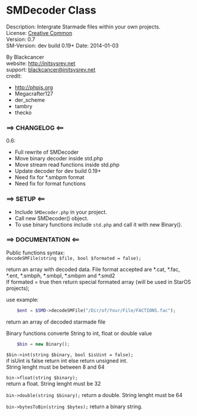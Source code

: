 SMDecoder Class
==========

Description: Intergrate Starmade files within your own projects.  
License: [Creative Common](http://creativecommons.org/licenses/by/3.0/legalcode)  
Version: 0.7  
SM-Version: dev build 0.19+ 
Date: 2014-01-03  
  
By Blackcancer  
website: http://initsysrev.net  
support: blackcancer@initsysrev.net  
credit:  
-	http://phpjs.org  
-	Megacrafter127  
-	der_scheme  
-	tambry  
-	thecko




### ==> CHANGELOG <==
0.6:  
-	Full rewrite of SMDecoder  
-	Move binary decoder inside std.php  
-	Move stream read functions inside std.php  
-	Update decoder for dev build 0.19+  
-	Need fix for *.smbpm format  
-	Need fix for format functions

### ==> SETUP <==

-	Include `SMDecoder.php` in your project.  
-	Call new SMDecoder() object.  
-	To use binary functions include `std.php` and call it with new Binary().  

### ==> DOCUMENTATION <==

Public functions syntax:  
`decodeSMFile(string $file, bool $formated = false);`

return an array with decoded data. File format accepted are *.cat, *.fac, *.ent, *.smbph, *.smbpl, *.smbpm and *.smd2  
If formated = true then return special formated array (will be used in StarOS projects);  
  
use example:  
```php
	$ent = $SMD->decodeSMFile("/Dir/of/Your/File/FACTIONS.fac");
```
return an array of decoded starmade file
  
  
Binary functions converte String to int, float or double value  
```php
	$bin = new Binary();
```
  
`$bin->int(string $binary, bool $isUint = false);`  
if isUint is false return int else return unsigned int.  
String lenght must be between 8 and 64  
  
`bin->float(string $binary);`  
return a float. String lenght must be 32  
  
`bin->double(string $binary);`
return a double. String lenght must be 64  
  
`bin->bytesToBin(string $bytes);`
return a binary string.  
